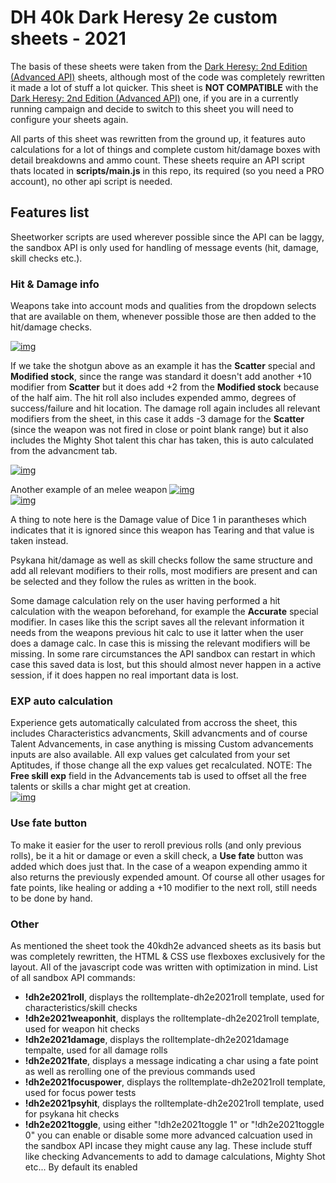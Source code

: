 # DH 40k Dark Heresy 2e custom sheets - 2021

The basis of these sheets were taken from the [Dark Heresy: 2nd Edition (Advanced API)](https://github.com/Roll20/roll20-character-sheets/tree/master/Dark%20Heresy%20Advanced%202nd%20Edition) sheets, although most of the code was completely rewritten it made a lot of stuff a lot quicker. This sheet is **NOT COMPATIBLE** with the [Dark Heresy: 2nd Edition (Advanced API)](https://github.com/Roll20/roll20-character-sheets/tree/master/Dark%20Heresy%20Advanced%202nd%20Edition) one, if you are in a currently running campaign and decide to switch to this sheet you will need to configure your sheets again.

All parts of this sheet was rewritten from the ground up, it features auto calculations for a lot of things and complete custom hit/damage boxes with detail breakdowns and ammo count. These sheets require an API script thats located in **scripts/main.js** in this repo, its required (so you need a PRO account), no other api script is needed.

## Features list
Sheetworker scripts are used wherever possible since the API can be laggy, the sandbox API is only used for handling of message events (hit, damage, skill checks etc.).

### Hit & Damage info
Weapons take into account mods and qualities from the dropdown selects that are available on them, whenever possible those are then added to the hit/damage checks.  

[![img](https://i.imgur.com/hUIuh1R.png)](https://i.imgur.com/hUIuh1R.png)  

If we take the shotgun above as an example it has the **Scatter** special and **Modified stock**, since the range was standard it doesn't add another +10 modifier from **Scatter** but it does add +2 from the **Modified stock** because of the half aim.
The hit roll also includes expended ammo, degrees of success/failure and hit location.
The damage roll again includes all relevant modifiers from the sheet, in this case it adds -3 damage for the **Scatter** (since the weapon was not fired in close or point blank range) but it also includes the Mighty Shot talent this char has taken, this is auto calculated from the advancment tab.  

[![img](https://i.imgur.com/AjWLBNO.png)](https://i.imgur.com/AjWLBNO.png)

Another example of an melee weapon
[![img](https://i.imgur.com/EmJS2bB.png)](https://i.imgur.com/EmJS2bB.png)  
[![img](https://i.imgur.com/Tr0TMPi.png)](https://i.imgur.com/Tr0TMPi.png)  

A thing to note here is the Damage value of Dice 1 in parantheses which indicates that it is ignored since this weapon has Tearing and that value is taken instead.

Psykana hit/damage as well as skill checks follow the same structure and add all relevant modifiers to their rolls, most modifiers are present and can be selected and they follow the rules as written in the book.

Some damage calculation rely on the user having performed a hit calculation with the weapon beforehand, for example the **Accurate** special modifier. In cases like this the script saves all the relevant information it needs from the weapons previous hit calc to use it latter when the user does a damage calc. In case this is missing the relevant modifiers will be missing. In some rare circumstances the API sandbox can restart in which case this saved data is lost, but this should almost never happen in a active session, if it does happen no real important data is lost.

### EXP auto calculation

Experience gets automatically calculated from accross the sheet, this includes Characteristics advancments, Skill advancments and of course Talent Advancements, in case anything is missing Custom advancements inputs are also available. All exp values get calculated from your set Aptitudes, if those change all the exp values get recalculated. 
NOTE: The **Free skill exp** field in the Advancements tab is used to offset all the free talents or skills a char might get at creation.  
[![img](https://i.imgur.com/1iSaazK.png)](https://i.imgur.com/1iSaazK.png)

### Use fate button

To make it easier for the user to reroll previous rolls (and only previous rolls), be it a hit or damage or even a skill check, a **Use fate** button was added which does just that. In the case of a weapon expending ammo it also returns the previously expended amount. Of course all other usages for fate points, like healing or adding a +10 modifier to the next roll, still needs to be done by hand.

### Other

As mentioned the sheet took the 40kdh2e advanced sheets as its basis but was completely rewritten, the HTML & CSS use flexboxes exclusively for the layout. All of the javascript code was written with optimization in mind. List of all sandbox API commands:
- **!dh2e2021roll**, displays the rolltemplate-dh2e2021roll template, used for characteristics/skill checks
- **!dh2e2021weaponhit**, displays the rolltemplate-dh2e2021roll template, used for weapon hit checks
- **!dh2e2021damage**, displays the rolltemplate-dh2e2021damage tempalte, used for all damage rolls
- **!dh2e2021fate**, displays a message indicating a char using a fate point as well as rerolling one of the previous commands used  
- **!dh2e2021focuspower**, displays the rolltemplate-dh2e2021roll template, used for focus power tests
- **!dh2e2021psyhit**, displays the rolltemplate-dh2e2021roll template, used for psykana hit checks
- **!dh2e2021toggle**, using either "!dh2e2021toggle 1" or "!dh2e2021toggle 0" you can enable or disable some more advanced calcuation used in the sandbox API incase they might cause any lag. These include stuff like checking Advancements to add to damage calculations, Mighty Shot etc... By default its enabled

